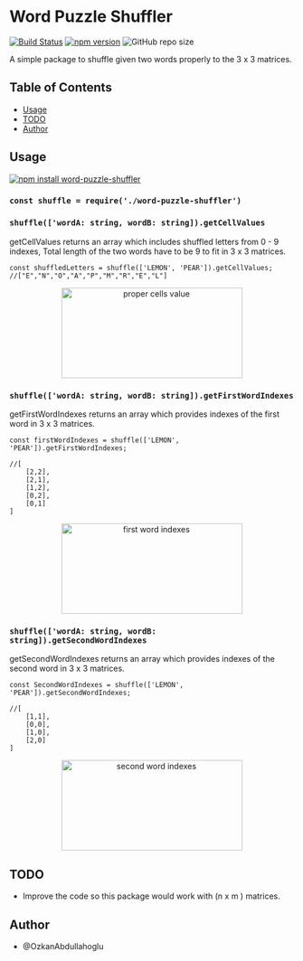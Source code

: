 # Word Puzzle Shuffler

[![Build Status](https://travis-ci.com/OzkanAbdullahoglu/word-puzzle-shuffler.svg?branch=master)](https://travis-ci.com/OzkanAbdullahoglu/word-puzzle-shuffler) [![npm version](https://badge.fury.io/js/word-puzzle-shuffler.svg)](https://badge.fury.io/js/word-puzzle-shuffler)
![GitHub repo size](https://img.shields.io/github/repo-size/OzkanAbdullahoglu/word-puzzle-shuffler)


A simple package to shuffle given two words properly to the 3 x 3 matrices. 

## Table of Contents
- [Usage](#usage)
- [TODO](#todo)
- [Author](#author)


## Usage

[![npm install word-puzzle-shuffler](https://nodei.co/npm/word-puzzle-shuffler.png)](https://nodei.co/npm/word-puzzle-shuffler/)

### `const shuffle = require('./word-puzzle-shuffler')`
### `shuffle(['wordA: string, wordB: string]).getCellValues`
getCellValues returns an array which includes shuffled letters from 0 - 9 indexes, 
Total length of the two words have to be 9 to fit in 3 x 3 matrices.

```const shuffledLetters = shuffle(['LEMON', 'PEAR']).getCellValues;```
```//["E","N","O","A","P","M","R","E","L"]```

<p align="center">
<img src="./assets/images/demoCellsValue.png" alt="proper cells value" width="320px" height=160px>
</p>

### `shuffle(['wordA: string, wordB: string]).getFirstWordIndexes`
getFirstWordIndexes returns an array which provides indexes of the first word in 3 x 3 matrices.

```const firstWordIndexes = shuffle(['LEMON', 'PEAR']).getFirstWordIndexes;```
```
//[
    [2,2],
    [2,1],
    [1,2],
    [0,2],
    [0,1]
]
```
<p align="center">
<img src="./assets/images/getFirstWordIndexes.png" alt="first word indexes" width="320px" height=160px>
</p>

### `shuffle(['wordA: string, wordB: string]).getSecondWordIndexes`
getSecondWordIndexes returns an array which provides indexes of the second word in 3 x 3 matrices.

```const SecondWordIndexes = shuffle(['LEMON', 'PEAR']).getSecondWordIndexes;```
```
//[
    [1,1],
    [0,0],
    [1,0],
    [2,0]
]
```

<p align="center">
<img src="./assets/images/getSecondWordIndexes.png" alt="second word indexes" width="320px" height=160px>
</p>

## TODO 

* Improve the code so this package would work with (n x m ) matrices.

## Author

- @OzkanAbdullahoglu
